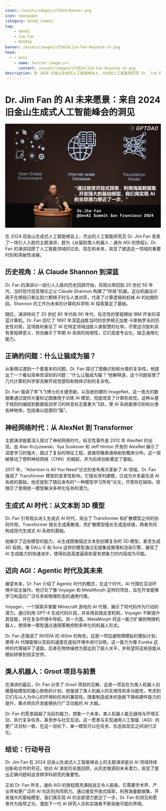 ```yaml
---
cover: /assets/images/sf2024/Banner.png
icon: newspaper
category: GenAI Summit
tag:
    - GenAI
    - Jim Fan
    - NVIDIA
banner: /assets/images/sf2024/Jim-Fan-Keynote-zh.png
head:
  - - meta
    - name: twitter:image:src
      content: /assets/images/sf2024/Jim-Fan-Keynote-zh.png
description: 在 2024 旧金山生成式人工智能峰会上，杰出的人工智能研究员 Dr. Jim Fan 发表了一场引人入胜的主题演讲，题为《从猫到类人机器人：通向 AGI 的旅程》。Dr. Fan 的演讲回顾了人工智能领域的过去、现在和未来，突显了塑造这一领域的重要时刻和突破性进展。
---
```


# Dr. Jim Fan 的 AI 未来愿景：来自 2024 旧金山生成式人工智能峰会的洞见

![Dr. Jim Fan 在 2024 旧金山生成式人工智能峰会演讲](/assets/images/sf2024/Jim-Fan-Keynote-zh.png)

在 2024 旧金山生成式人工智能峰会上，杰出的人工智能研究员 Dr. Jim Fan 发表了一场引人入胜的主题演讲，题为《从猫到类人机器人：通向 AGI 的旅程》。Dr. Fan 的演讲回顾了人工智能领域的过去、现在和未来，突显了塑造这一领域的重要时刻和突破性进展。

## 历史视角：从 Claude Shannon 到深蓝

Dr. Fan 的演讲以一段引人入胜的历史回顾开始，将观众带回到 20 世纪 50 年代，当时现代信息理论之父 Claude Shannon 构建了“终局”机器。这台机器设计用于在棋局只剩五到六颗棋子时与人类对弈，代表了计算逻辑和机械 AI 的初期阶段。Shannon 的工作为未来的计算机科学和 AI 探索奠定了基础。

随后，演讲转向了 20 世纪 80 年代和 90 年代，标志性的里程碑如 IBM 开发的深蓝计算机。Dr. Fan 回忆了 1997 年深蓝战胜当时的世界棋王加里·卡斯帕罗夫的历史性对局，这场胜利象征了 AI 在特定领域战胜人类智慧的壮举。尽管这次胜利具有里程碑意义，但也展示了早期 AI 系统的局限性，它们高度专业化，缺乏通用化能力。

## 正确的问题：什么让猫成为猫？

从象棋过渡到一个更基本的问题，Dr. Fan 探讨了图像识别和分类的复杂性。他提出了一个看似简单但深刻的问题：“什么让猫成为猫？”他解释道，这个问题驱使了几代计算机科学家去解开视觉感知和物体识别的复杂性。

Dr. Fan 强调了李飞飞博士的关键贡献，以及她创建的 ImageNet，这一庞大的数据集通过提供大量标记图像用于训练 AI 模型，彻底改变了计算机视觉。这种从基于规则的编程到数据驱动学习的转变标志着重大飞跃，使 AI 系统能够识别和分类各种物体，包括难以捉摸的“猫”。

## 神经网络时代：从 AlexNet 到 Transformer

主题演讲接着深入探讨了神经网络时代，标志性事件是 2012 年 AlexNet 的出现。由 Alex Krzyzewski、Ilya Soskever 和 Jeff Hinton 开发的 AlexNet 展示了深度学习的强大，跳过了复杂的特征工程，直接将像素值映射到概率分布。这一突破推动了卷积神经网络（CNN）的崛起，并为后续创新奠定了基础。

2017 年，“Attention is All You Need”论文的发布再次革新了 AI 领域。Dr. Fan 强调了 Transformer 模型的变革性影响，它擅长序列建模，已成为许多最先进 AI 系统的基础。他还提到了随后发布的“一种模型学习所有”论文，尽管存在缺陷，但暗示了使用统一模型解决多样化任务的潜力。

## 生成式 AI 时代：从文本到 3D 模型

Dr. Fan 引导观众进入生成式 AI 时代，突出了 Transformer 和扩散模型之间的协同作用。Transformer 擅长生成离散值，而扩散模型擅长生成连续值，两者共同构成现代生成式 AI 系统的基础。

他展示了这些模型的能力，从生成图像描述文本到创建复杂的 3D 模型，甚至生成 4D 视频。像 DALL-E 和 Sora 这样的模型通过无缝集成推理和渲染引擎，展现了 AI 生成能力的快速进步，使得创造高度逼真和富有想象力的内容成为可能。

## 迈向 AGI：Agentic 时代及其未来

展望未来，Dr. Fan 介绍了 Agentic 时代的概念，在这个时代，AI 代理在互动环境中自主操作。他讨论了像 Voyager 和 MetaMorph 这样的项目，旨在开发能够学习和适应广泛任务和物理形态的通用代理。

Voyager，一个探索并掌握 Minecraft 游戏的 AI 代理，展示了将代码作为行动的潜力。通过利用 GPT-4 生成代码片段，并采用自我反思机制，Voyager 不断提升其技能，并在复杂环境中导航。另一方面，MetaMorph 将这一能力扩展到物理机器人，使得单一模型通过通用策略控制多样化的机器人形式。

Dr. Fan 还强调了 NVIDIA 的 i6Sim 的角色，这是一项加速物理模拟的模拟计划，使得 AI 代理能够以空前的速度在虚拟环境中进行训练。这一能力为像 Eureka 这样的代理铺平了道路，后者在物体操控方面达到了超人水平，并有望将这些技能从模拟转移到现实世界。

## 类人机器人：Groot 项目与前景

在演讲的最后，Dr. Fan 分享了 Groot 项目的见解，这是一项旨在为类人机器人创建基础模型的雄心勃勃的计划。他强调了类人机器人的实用性和多功能性，考虑到它们与以人为中心的环境和任务的兼容性。随着制造成本的急剧下降和硬件能力的提升，重点转向开发能够执行广泛功能的 AI 大脑。

Dr. Fan 的愿景超越了当前的能力，想象一个未来，类人机器人能无缝地与环境互动，执行复杂任务，甚至参与社交互动。这一愿景与实现通用人工智能（AGI）的更广泛目标一致，在这一目标下，单一模型可以在任务、形态和现实之间进行泛化。

## 结论：行动号召

Dr. Jim Fan 在 2024 旧金山生成式人工智能峰会上的主题演讲是对 AI 领域持续创新和合作的号召。他对 AI 演变的全面回顾，从历史根源到未来潜力，突显了提出正确问题和追求跨学科研究的重要性。

正如 Dr. Fan 所言，通向 AGI 的旅程既充满挑战又令人振奋。它需要学术界、产业界和更广泛的 AI 社区的共同努力。通过接受开放式探索，利用海量数据集，开发强大的基础模型，我们离实现 AI 的全部潜力更近了一步。Dr. Fan 的洞见和愿景作为指导之光，激励下一代 AI 研究人员和实践者不断突破可能的界限。
